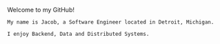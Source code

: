Welcome to my GitHub!
```
My name is Jacob, a Software Engineer located in Detroit, Michigan.

I enjoy Backend, Data and Distributed Systems.
```
